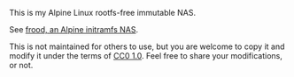 This is my Alpine Linux rootfs-free immutable NAS.

See [frood, an Alpine initramfs NAS](https://words.filippo.io/dispatches/frood/).

This is not maintained for others to use, but you are welcome to copy it and
modify it under the terms of [CC0 1.0](https://creativecommons.org/publicdomain/zero/1.0/).
Feel free to share your modifications, or not.
